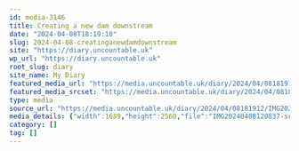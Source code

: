 ```yaml
---
id: media-3146
title: Creating a new dam downstream
date: "2024-04-08T18:19:10"
slug: 2024-04-08-creatinganewdamdownstream
site: "https://diary.uncountable.uk"
wp_url: "https://diary.uncountable.uk"
root_slug: diary
site_name: My Diary
featured_media_url: "https://media.uncountable.uk/diary/2024/04/08181912/IMG20240408120837-scaled.webp"
featured_media_srcset: "https://media.uncountable.uk/diary/2024/04/08181912/IMG20240408120837-198x300.webp 198w, https://media.uncountable.uk/diary/2024/04/08181912/IMG20240408120837-676x1024.webp 676w, https://media.uncountable.uk/diary/2024/04/08181912/IMG20240408120837-150x150.webp 150w, https://media.uncountable.uk/diary/2024/04/08181912/IMG20240408120837-422x640.webp 422w, https://media.uncountable.uk/diary/2024/04/08181912/IMG20240408120837-scaled.webp 1689w"
type: media
source_url: "https://media.uncountable.uk/diary/2024/04/08181912/IMG20240408120837-scaled.webp"
media_details: {"width":1689,"height":2560,"file":"IMG20240408120837-scaled.webp","filesize":930046,"sizes":{"medium":{"file":"IMG20240408120837-198x300.webp","width":198,"height":300,"filesize":24802,"mime_type":"image/webp","source_url":"https://media.uncountable.uk/diary/2024/04/08181912/IMG20240408120837-198x300.webp"},"large":{"file":"IMG20240408120837-676x1024.webp","width":676,"height":1024,"filesize":252842,"mime_type":"image/webp","source_url":"https://media.uncountable.uk/diary/2024/04/08181912/IMG20240408120837-676x1024.webp"},"thumbnail":{"file":"IMG20240408120837-150x150.webp","width":150,"height":150,"filesize":10302,"mime_type":"image/webp","source_url":"https://media.uncountable.uk/diary/2024/04/08181912/IMG20240408120837-150x150.webp"},"mobwidth":{"file":"IMG20240408120837-422x640.webp","width":422,"height":640,"filesize":108190,"mime_type":"image/webp","source_url":"https://media.uncountable.uk/diary/2024/04/08181912/IMG20240408120837-422x640.webp"},"full":{"file":"IMG20240408120837-scaled.webp","width":1689,"height":2560,"mime_type":"image/webp","source_url":"https://media.uncountable.uk/diary/2024/04/08181912/IMG20240408120837-scaled.webp"}},"image_meta":{"aperture":"0","credit":"","camera":"","caption":"","created_timestamp":"0","copyright":"","focal_length":"0","iso":"0","shutter_speed":"0","title":"","orientation":"0","keywords":[]},"original_image":"IMG20240408120837.webp"}
category: []
tag: []
---
```


